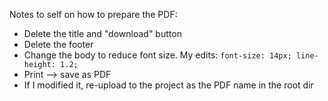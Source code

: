 Notes to self on how to prepare the PDF:
* Delete the title and "download" button
* Delete the footer
* Change the body to reduce font size. My edits: `font-size: 14px; line-height: 1.2;`
* Print --> save as PDF
* If I modified it, re-upload to the project as the PDF name in the root dir
